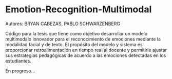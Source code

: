 # Emotion-Recognition-Multimodal

Autores: BRYAN CABEZAS, PABLO SCHWARZENBERG

Código para la tesis que tiene como objetivo desarrollar un modelo multimodalo innovador para el reconocimiento de emociones mediante la modalidad facial y de texto. El propósito del modelo y sistema es proporcionar retroalimentación en tiempo real al docente y permitirle ajustar sus estrategias pedagógicas de acuerdo a las emociones detectadas en los estudiantes.

En progreso...



